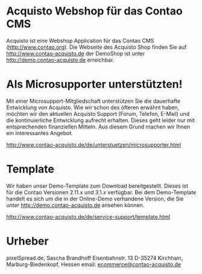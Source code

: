 Acquisto Webshop für das Contao CMS
===================================

Acquisto ist eine Webshop Application für das Contao CMS (http://www.contao.org).
Die Webseite des Acquisto Shop finden Sie auf http://www.contao-acquisto.de der 
DemoShop ist unter http://demo.contao-acquisto.de erreichbar.


Als Microsupporter unterstützten!
=================================

Mit einer Microsupport-Mitgliedschaft unterstützen Sie die dauerhafte Entwicklung 
von Acquisto. Wie wir schon des öfteren erwähnt haben, möchten wir den aktuellen 
Acquisto Support (Forum, Telefon, E-Mail) und die kontinuierliche Entwicklung 
aufrecht erhalten. Dieses geht leider nur mit entsprechenden finanziellen Mitteln. 
Aus diesem Grund machen wir Ihnen ein interessantes Angebot.

http://www.contao-acquisto.de/de/unterstuetzen/microsupporter.html


Template
========

Wir haben unser Demo-Template zum Download bereitgestellt. Dieses ist für die Contao 
Versionen 2.11.x und 3.1.x verfügbar. Bei dem Demo-Template handelt es sich um die in 
der Online-Demo verhandene Version, die Sie unter http://demo.contao-acquisto.de ansehen 
können.

http://www.contao-acquisto.de/de/service-support/template.html


Urheber
=======
pixelSpread.de, Sascha Brandhoff
Eisenbahnstr. 13
D-35274 Kirchhain, Marburg-Biedenkopf, Hessen
email: ecommerce@contao-acquisto.de